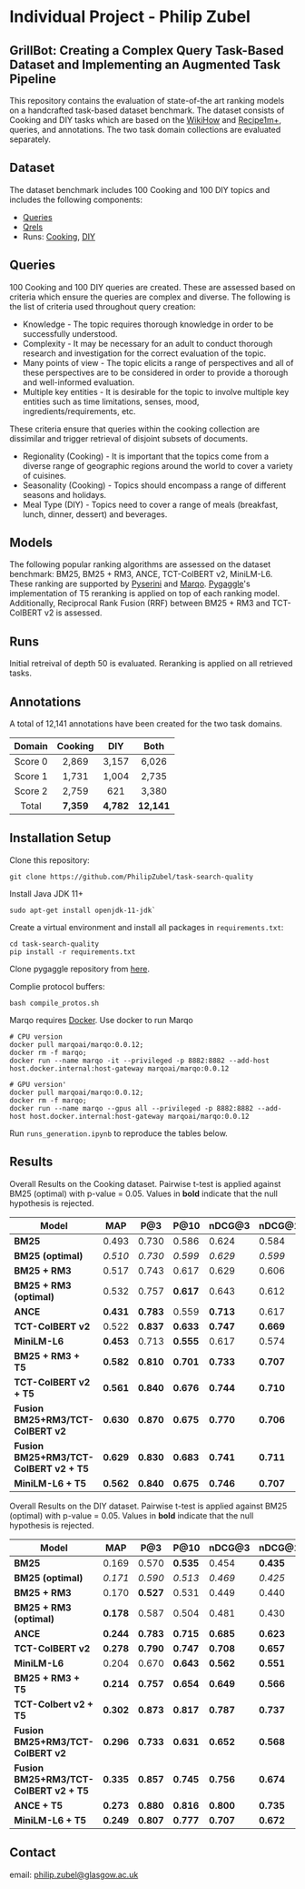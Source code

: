 # Individual Project - Philip Zubel
## GrillBot: Creating a Complex Query Task-Based Dataset and Implementing an Augmented Task Pipeline

This repository contains the evaluation of state-of-the art ranking models on a handcrafted task-based dataset benchmark. The dataset consists of Cooking and DIY tasks which are based on the [WikiHow](https://github.com/zharry29/wikihow-goal-step) and [Recipe1m+](http://pic2recipe.csail.mit.edu/), queries, and annotations. The two task domain collections are evaluated separately.

## Dataset
The dataset benchmark includes 100 Cooking and 100 DIY topics and includes the following components:
- [Queries](./queries)
- [Qrels](./measurements/judgments)
- Runs: [Cooking](./measurements/cooking/run_files/), [DIY](./measurements/diy/run_files/)

## Queries

100 Cooking and 100 DIY queries are created. These are assessed based on criteria which ensure the queries are complex and diverse. The following is the list of criteria used throughout query creation:

- Knowledge - The topic requires thorough knowledge in order to be successfully understood.
- Complexity - It may be necessary for an adult to conduct thorough research and investigation
for the correct evaluation of the topic.
- Many points of view - The topic elicits a range of perspectives and all of these perspectives are to be considered in order to provide a thorough and well-informed evaluation.
- Multiple key entities - It is desirable for the topic to involve multiple key entities such as time limitations, senses, mood, ingredients/requirements, etc.

These criteria ensure that queries within the cooking collection are dissimilar and trigger retrieval of disjoint subsets of documents.
- Regionality (Cooking) - It is important that the topics come from a diverse range of geographic regions
around the world to cover a variety of cuisines.
- Seasonality (Cooking) - Topics should encompass a range of different seasons and holidays.
- Meal Type (DIY) - Topics need to cover a range of meals (breakfast, lunch, dinner, dessert) and beverages.


## Models
The following popular ranking algorithms are assessed on the dataset benchmark: BM25, BM25 + RM3, ANCE, TCT-ColBERT v2, MiniLM-L6. These ranking are supported by [Pyserini](https://github.com/castorini/pyserini) and [Marqo](https://www.marqo.ai/). [Pygaggle](https://github.com/castorini/pygaggle)'s implementation of T5 reranking is applied on top of each ranking model. Additionally, Reciprocal Rank Fusion (RRF) between BM25 + RM3 and TCT-ColBERT v2 is assessed. 

## Runs
Initial retreival of depth 50 is evaluated. Reranking is applied on all retrieved tasks.

## Annotations
A total of 12,141 annotations have been created for the two task domains. 

|  Domain | **Cooking** |  **DIY**  |  **Both**  |
|:-------:|:-----------:|:---------:|:----------:|
| Score 0 |    2,869    |   3,157   |    6,026   |
| Score 1 |    1,731    |   1,004   |    2,735   |
| Score 2 |     2,759    |    621    |    3,380   |
|  Total  |  **7,359**  | **4,782** | **12,141** |

## Installation Setup

Clone this repository:
```
git clone https://github.com/PhilipZubel/task-search-quality
```
Install Java JDK 11+

```
sudo apt-get install openjdk-11-jdk`
```

Create a virtual environment and install all packages in `requirements.txt`:

```
cd task-search-quality
pip install -r requirements.txt
```

Clone pygaggle repository from [here](https://github.com/castorini/pygaggle).

Complie protocol buffers:

```
bash compile_protos.sh
```

Marqo requires [Docker](https://docs.docker.com/get-docker/). Use docker to run Marqo
```
# CPU version
docker pull marqoai/marqo:0.0.12;
docker rm -f marqo;
docker run --name marqo -it --privileged -p 8882:8882 --add-host host.docker.internal:host-gateway marqoai/marqo:0.0.12
```
```
# GPU version'
docker pull marqoai/marqo:0.0.12;
docker rm -f marqo;
docker run --name marqo --gpus all --privileged -p 8882:8882 --add-host host.docker.internal:host-gateway marqoai/marqo:0.0.12
```

Run `runs_generation.ipynb` to reproduce the tables below. 

## Results

Overall Results on the Cooking dataset. Pairwise t-test is applied against BM25 (optimal) with p-value = 0.05. Values in **bold** indicate that the null hypothesis is rejected.

| Model             | MAP   | P@3   | P@10  | nDCG@3 | nDCG@10 | R@50  | 
|----------------------------|----------------|----------------|----------------|-----------------|------------------|----------------|
| **BM25**              | 0.493          | 0.730          | 0.586          | 0.624           | 0.584            | 0.747          | 
| **BM25 (optimal)**       | *0.510* | *0.730* | *0.599* | *0.629*  | *0.599*   | *0.758* |
| **BM25 + RM3**        | 0.517          | 0.743          | 0.617          | 0.629           | 0.606            | 0.761          |
| **BM25 + RM3 (optimal)** | 0.532          | 0.757          | **0.617** | 0.643           | 0.612            | **0.774** |
| **ANCE**              | **0.431** | **0.783** | 0.559          | **0.713**  | 0.617            | **0.635** |
| **TCT-ColBERT v2**    | 0.522          | **0.837** | **0.633** | **0.747**  | **0.669**   | 0.726          |
| **MiniLM-L6**         | **0.453** | 0.713          | **0.555** | 0.617           | 0.574            | 0.731          |
| **BM25 + RM3 + T5**  | **0.582** | **0.810** | **0.701** | **0.733**  | **0.707**   | 0.774          |
| **TCT-ColBERT v2 + T5**     | **0.561** | **0.840** | **0.676** | **0.744**  | **0.710**   | 0.726          |
| **Fusion BM25+RM3/TCT-ColBERT v2** | **0.630** | **0.870** | **0.675** | **0.770**  | **0.706**   | **0.857** |
| **Fusion BM25+RM3/TCT-ColBERT v2 + T5** | **0.629**                   | **0.830** | **0.683** | **0.741** | **0.711**  | **0.857**   |                |
| **MiniLM-L6 + T5**          | **0.562** | **0.840** | **0.675** | **0.746**  | **0.707**   | 0.731          |

Overall Results on the DIY dataset. Pairwise t-test is applied against BM25 (optimal) with p-value = 0.05. Values in **bold** indicate that the null hypothesis is rejected.


| **Model**                           | **MAP** | **P@3** | **P@10** | **nDCG@3** | **nDCG@10** | **R@50** |
|----------------------------------------------|------------------|------------------|-------------------|---------------------|----------------------|-------------------|
| **BM25**              | 0.169            | 0.570            | **0.535**    | 0.454               | **0.435**       | 0.296             | 1.000                  |
| **BM25 (optimal)**       | *0.171*   | *0.590*   | *0.513*    | *0.469*      | *0.425*       | *0.295*    | 0.907                  |
| **BM25 + RM3**        | 0.170            | **0.527**   | 0.531             | 0.449               | 0.440                | 0.285             | 1.000                  |
| **BM25 + RM3 (optimal)** | **0.178**   | 0.587            | 0.504             | 0.481               | 0.430                | 0.299             | 0.911                  |
| **ANCE**              | **0.244**   | **0.783**   | **0.715**    | **0.685**      | **0.623**       | 0.333             | 1.000                  |
| **TCT-ColBERT v2**    | **0.278**   | **0.790**   | **0.747**    | **0.708**      | **0.657**       | **0.386**    | 1.000                  |
| **MiniLM-L6**         | 0.204            | 0.670            | **0.643**    | **0.562**      | **0.551**       | 0.324             | 1.000                  |
| **BM25 + RM3 + T5**          | **0.214**   | **0.757**   | **0.654**    | **0.649**      | **0.566**       | 0.285             |
| **TCT-Colbert v2 + T5**             | **0.302**   | **0.873**   | **0.817**    | **0.787**      | **0.737**       | **0.386**    |
| **Fusion BM25+RM3/TCT-ColBERT v2**      | **0.296**   | **0.733**   | **0.631**    | **0.652**      | **0.568**       | **0.436**    |
| **Fusion BM25+RM3/TCT-ColBERT v2 + T5** | **0.335**   | **0.857**   | **0.745**    | **0.756**      | **0.674**       | **0.436**    |
| **ANCE + T5**                       | **0.273**   | **0.880**   | **0.816**    | **0.800**      | **0.735**       | 0.334             |
| **MiniLM-L6 + T5**                  | **0.249**   | **0.807**   | **0.777**    | **0.707**      | **0.672**       | 0.324             |


## Contact

email: philip.zubel@glasgow.ac.uk
